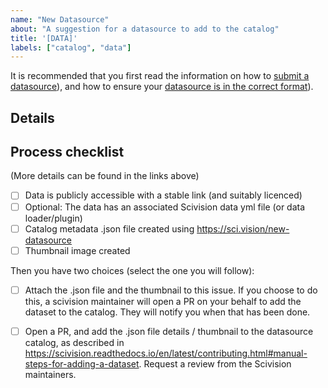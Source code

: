 ```yaml
---
name: "New Datasource"
about: "A suggestion for a datasource to add to the catalog"
title: '[DATA]'
labels: ["catalog", "data"]
---
```


It is recommended that you first read the information on how to [submit a datasource](https://scivision.readthedocs.io/en/latest/contributing.html#preparing-a-dataset-for-inclusion-in-the-catalog)), and how to ensure your [datasource is in the correct format](https://scivision.readthedocs.io/en/latest/data_repository_template.html)).


## Details

<!-- Please add a brief description of the dataset when opening the issue -->



## Process checklist

<!-- These tasks to be addressed after opening the issue - when the dataset has been added to the catalog, the issue can be closed. -->

(More details can be found in the links above)

- [ ] Data is publicly accessible with a stable link (and suitably licenced)
- [ ] Optional: The data has an associated Scivision data yml file (or data loader/plugin)
- [ ] Catalog metadata .json file created using https://sci.vision/new-datasource
- [ ] Thumbnail image created

Then you have two choices (select the one you will follow):
- [ ] Attach the .json file and the thumbnail to this issue. If you choose to do this, a scivision maintainer will open a PR on your behalf to add the dataset to the catalog. They will notify you when that has been done.
- [ ] Open a PR, and add the .json file details / thumbnail to the datasource catalog, as described in https://scivision.readthedocs.io/en/latest/contributing.html#manual-steps-for-adding-a-dataset. Request a review from the Scivision maintainers.

